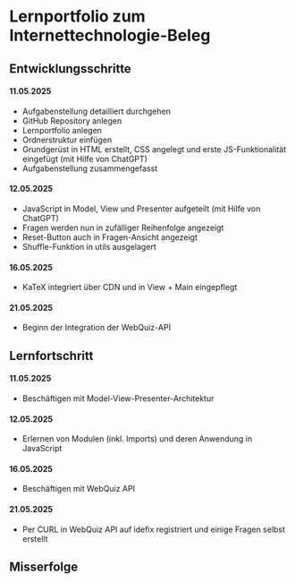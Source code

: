# Lernportfolio zum Internettechnologie-Beleg

## Entwicklungsschritte

#### 11.05.2025
- Aufgabenstellung detailliert durchgehen
- GitHub Repository anlegen
- Lernportfolio anlegen
- Ordnerstruktur einfügen
- Grundgerüst in HTML erstellt, CSS angelegt und erste JS-Funktionalität eingefügt (mit Hilfe von ChatGPT)
- Aufgabenstellung zusammengefasst

#### 12.05.2025
- JavaScript in Model, View und Presenter aufgeteilt (mit Hilfe von ChatGPT)
- Fragen werden nun in zufälliger Reihenfolge angezeigt
- Reset-Button auch in Fragen-Ansicht angezeigt
- Shuffle-Funktion in utils ausgelagert

#### 16.05.2025
- KaTeX integriert über CDN und in View + Main eingepflegt

#### 21.05.2025
- Beginn der Integration der WebQuiz-API


## Lernfortschritt

#### 11.05.2025
- Beschäftigen mit Model-View-Presenter-Architektur

#### 12.05.2025
- Erlernen von Modulen (inkl. Imports) und deren Anwendung in JavaScript

#### 16.05.2025
- Beschäftigen mit WebQuiz API

#### 21.05.2025
- Per CURL in WebQuiz API auf idefix registriert und einige Fragen selbst erstellt

## Misserfolge

